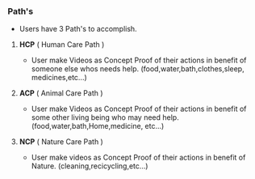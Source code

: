 ### Path's
-  Users have 3 Path's to accomplish.
1. **HCP** ( Human Care Path )
    - User make Videos as Concept Proof of their actions in benefit of someone else whos needs help. (food,water,bath,clothes,sleep, medicines,etc...)
  
2. **ACP** ( Animal Care Path )
    - User make Videos as Concept Proof of their actions in benefit of some other living being who may need help. (food,water,bath,Home,medicine, etc...)
3. **NCP** ( Nature Care Path )
    - User make videos as Concept Proof of their actions in benefit of Nature. (cleaning,recicycling,etc...)